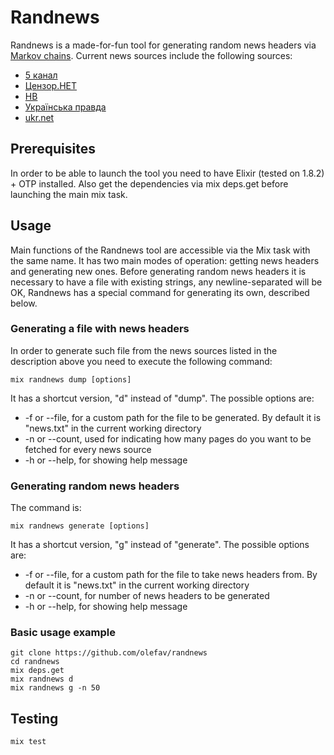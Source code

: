 # Randnews

Randnews is a made-for-fun tool for generating random news headers via [Markov chains](https://en.wikipedia.org/wiki/Markov_chain).
Current news sources include the following sources:
- [5 канал](https://www.5.ua/)
- [Цензор.НЕТ](https://censor.net.ua/ua/)
- [НВ](https://nv.ua/ukr/)
- [Українська правда](https://www.pravda.com.ua/)
- [ukr.net](https://www.ukr.net/)

## Prerequisites

In order to be able to launch the tool you need to have Elixir (tested
on 1.8.2) + OTP installed. Also get the dependencies via mix deps.get
before launching the main mix task.

## Usage

Main functions of the Randnews tool are accessible via the Mix
task with the same name. It has two main modes of operation: getting news headers and
generating new ones. Before generating random news headers it is
necessary to have a file with existing strings, any newline-separated
will be OK, Randnews has a special command for generating its own, described below.

### Generating a file with news headers

In order to generate such file from the news sources listed in the
description above you need to execute the following command:
```
mix randnews dump [options]
```
It has a shortcut version, "d" instead of "dump".
The possible options are:
- -f or --file, for a custom path for the file to be generated. By
  default it is "news.txt" in the current working directory
- -n or --count, used for indicating how many pages do you want to be
  fetched for every news source
- -h or --help, for showing help message

### Generating random news headers

The command is:
```
mix randnews generate [options]
```

It has a shortcut version, "g" instead of "generate".
The possible options are:
- -f or --file, for a custom path for the file to take news headers from. By default it is "news.txt" in the current working directory
- -n or --count, for number of news headers to be generated
- -h or --help, for showing help message

### Basic usage example

```
git clone https://github.com/olefav/randnews
cd randnews
mix deps.get
mix randnews d
mix randnews g -n 50
```

## Testing

```
mix test
```

